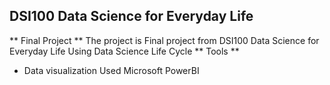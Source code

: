 ## DSI100 Data Science for Everyday Life

** Final Project ** 
The project is Final project from DSI100 Data Science for Everyday Life
Using Data Science Life Cycle
** Tools **
- Data visualization Used Microsoft PowerBI

